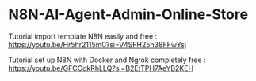 # N8N-AI-Agent-Admin-Online-Store

Tutorial import template N8N easily and free : https://youtu.be/Hr5hr2115m0?si=V4SFH25h38FFwYsj 

Tutorial set up N8N with Docker and Ngrok completely free : https://youtu.be/GFCCdkRhLLQ?si=B2EtTPH7AeYB2KEH

